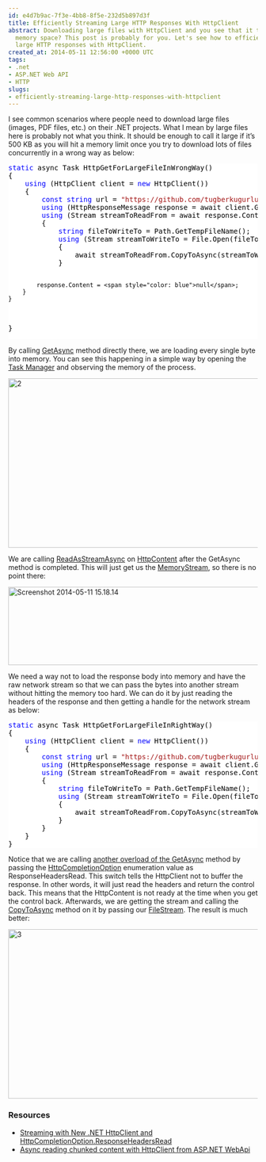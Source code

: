 ```yaml
---
id: e4d7b9ac-7f3e-4bb8-8f5e-232d5b897d3f
title: Efficiently Streaming Large HTTP Responses With HttpClient
abstract: Downloading large files with HttpClient and you see that it takes lots of
  memory space? This post is probably for you. Let's see how to efficiently streaming
  large HTTP responses with HttpClient.
created_at: 2014-05-11 12:56:00 +0000 UTC
tags:
- .net
- ASP.NET Web API
- HTTP
slugs:
- efficiently-streaming-large-http-responses-with-httpclient
---
```


<p>I see common scenarios where people need to download large files (images, PDF files, etc.) on their .NET projects. What I mean by large files here is probably not what you think. It should be enough to call it large if it’s 500 KB as you will hit a memory limit once you try to download lots of files concurrently in a wrong way as below:</p> <div class="code-wrapper border-shadow-1"> <div style="color: black; background-color: white"><pre><span style="color: blue">static</span> async Task HttpGetForLargeFileInWrongWay()
{
    <span style="color: blue">using</span> (HttpClient client = <span style="color: blue">new</span> HttpClient())
    {
        <span style="color: blue">const</span> <span style="color: blue">string</span> url = <span style="color: #a31515">"https://github.com/tugberkugurlu/ASPNETWebAPISamples/archive/master.zip"</span>;
        <span style="color: blue">using</span> (HttpResponseMessage response = await client.GetAsync(url))
        <span style="color: blue">using</span> (Stream streamToReadFrom = await response.Content.ReadAsStreamAsync())
        {
            <span style="color: blue">string</span> fileToWriteTo = Path.GetTempFileName();
            <span style="color: blue">using</span> (Stream streamToWriteTo = File.Open(fileToWriteTo, FileMode.Create))
            {
                await streamToReadFrom.CopyToAsync(streamToWriteTo);
            }

            response.Content = <span style="color: blue">null</span>;
        }
    }
}</pre></div></div>
<p>By calling <a href="http://msdn.microsoft.com/en-us/library/hh158944(v=vs.118).aspx">GetAsync</a> method directly there, we are loading every single byte into memory. You can see this happening in a simple way by opening the <a href="http://windows.microsoft.com/en-us/windows7/open-task-manager">Task Manager</a> and observing the memory of the process.</p>
<p><a href="https://tugberkugurlu.blob.core.windows.net/bloggyimages/6a12db4f-7633-467e-80db-e3fb3d789163.gif"><img title="2" style="display: inline" alt="2" src="https://tugberkugurlu.blob.core.windows.net/bloggyimages/41ad073a-aeae-432b-91d1-f133de0c58d7.gif" width="640" height="342"></a></p>
<p>We are calling <a href="http://msdn.microsoft.com/en-us/library/system.net.http.httpcontent.readasstreamasync">ReadAsStreamAsync</a> on <a href="http://msdn.microsoft.com/en-us/library/system.net.http.httpcontent">HttpContent</a> after the GetAsync method is completed. This will just get us the <a href="http://msdn.microsoft.com/en-us/library/system.io.memorystream.aspx">MemoryStream</a>, so there is no point there:</p>
<p><a href="https://tugberkugurlu.blob.core.windows.net/bloggyimages/aaa80cca-2091-45ef-b31a-009706ca98b2.png"><img title="Screenshot 2014-05-11 15.18.14" style="border-top: 0px; border-right: 0px; background-image: none; border-bottom: 0px; padding-top: 0px; padding-left: 0px; border-left: 0px; display: inline; padding-right: 0px" border="0" alt="Screenshot 2014-05-11 15.18.14" src="https://tugberkugurlu.blob.core.windows.net/bloggyimages/f65e5357-5536-452e-804d-0bf4ef961f7e.png" width="644" height="158"></a></p>
<p>We need a way not to load the response body into memory and have the raw network stream so that we can pass the bytes into another stream without hitting the memory too hard. We can do it by just reading the headers of the response and then getting a handle for the network stream as below:</p>
<div class="code-wrapper border-shadow-1">
<div style="color: black; background-color: white"><pre><span style="color: blue">static</span> async Task HttpGetForLargeFileInRightWay()
{
    <span style="color: blue">using</span> (HttpClient client = <span style="color: blue">new</span> HttpClient())
    {
        <span style="color: blue">const</span> <span style="color: blue">string</span> url = <span style="color: #a31515">"https://github.com/tugberkugurlu/ASPNETWebAPISamples/archive/master.zip"</span>;
        <span style="color: blue">using</span> (HttpResponseMessage response = await client.GetAsync(url, HttpCompletionOption.ResponseHeadersRead))
        <span style="color: blue">using</span> (Stream streamToReadFrom = await response.Content.ReadAsStreamAsync())
        {
            <span style="color: blue">string</span> fileToWriteTo = Path.GetTempFileName();
            <span style="color: blue">using</span> (Stream streamToWriteTo = File.Open(fileToWriteTo, FileMode.Create))
            {
                await streamToReadFrom.CopyToAsync(streamToWriteTo);
            }
        }
    }
}</pre></div></div>
<p>Notice that we are calling <a href="http://msdn.microsoft.com/en-us/library/hh551757(v=vs.118).aspx">another overload of the GetAsync</a> method by passing the <a href="http://msdn.microsoft.com/en-us/library/system.net.http.httpcompletionoption.aspx">HttpCompletionOption</a> enumeration value as ResponseHeadersRead. This switch tells the HttpClient not to buffer the response. In other words, it will just read the headers and return the control back. This means that the HttpContent is not ready at the time when you get the control back. Afterwards, we are getting the stream and calling the <a href="http://msdn.microsoft.com/en-us/library/hh159084(v=vs.110).aspx">CopyToAsync</a> method on it by passing our <a href="http://msdn.microsoft.com/en-us/library/system.io.filestream.aspx">FileStream</a>. The result is much better:</p>
<p><a href="https://tugberkugurlu.blob.core.windows.net/bloggyimages/8dd27967-5f41-46b3-882c-c1be21d4658c.gif"><img title="3" style="display: inline" alt="3" src="https://tugberkugurlu.blob.core.windows.net/bloggyimages/a4f9e338-947c-4afc-8d69-328c5a05672c.gif" width="640" height="342"></a></p>
<h3>Resources</h3>
<ul>
<li><a href="http://www.tugberkugurlu.com/archive/streaming-with-newnet-httpclient-and-httpcompletionoption-responseheadersread">Streaming with New .NET HttpClient and HttpCompletionOption.ResponseHeadersRead</a></li>
<li><a href="http://stackoverflow.com/questions/12533533/async-reading-chunked-content-with-httpclient-from-asp-net-webapi">Async reading chunked content with HttpClient from ASP.NET WebApi</a></li></ul>  